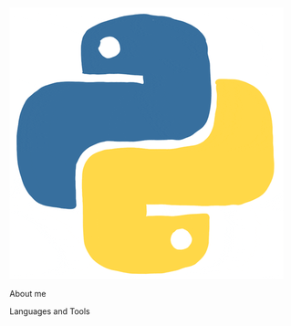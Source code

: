 ![Header](https://github.com/Yevhe14/yevhe14/blob/main/assets/giphy.gif)

About me

Languages and Tools

